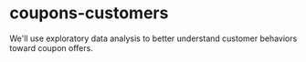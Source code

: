 # coupons-customers
We'll use exploratory data analysis to better understand customer behaviors toward coupon offers.
